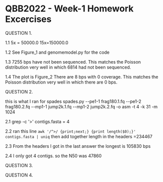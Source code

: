 # QBB2022 - Week-1 Homework Excercises
 
 QUESTION 1.
 
 1.1 
 5x = 50000.0  15x=150000.0
 
 1.2 
See Figure_1 and genomemodel.py for the code
 
 1.3 
 7255 bps have not been sequenced. This matches the Poisson distribution very well in which 6814 had not been sequenced.
 
 
 1.4 
 The plot is Figure_2
 There are 8 bps with 0 coverage.
 This matches the Poisson distribution very well in which there are 0 bps.
 
  
  
  
  
QUESTION 2.

this is what I ran for spades 
spades.py --pe1-1 frag180.1.fq --pe1-2 frag180.2.fq --mp1-1 jump2k.1.fq --mp1-2 jump2k.2.fq -o asm -t 4 -k 31 -m 1024

2.1 
grep -c '>' contigs.fasta   = 4

2.2 
ran this line ``` awk '/^>/ {print;next;} {print length($0);}' contigs.fasta | uniq ```
then add together length in the headers
=234467

2.3
From the headers I got in the last answer the longest is 105830 bps

2.4
I only got 4 contigs. so the N50 was 47860
  
  
  
QUESTION 3.
  
  
  
QUESTION 4.



 